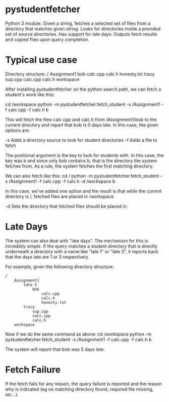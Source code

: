 pystudentfetcher
================

Python 3 module. Given a string, fetches a selected set of files from a directory that matches given string. Looks for directories inside a provided set of source directories. Has support for late days. Outputs fetch results and copied files upon query completion.

Typical use case
================

Directory structure:
	/
		Assignment1
			bob
				calc.cpp
				calc.h
				honesty.txt
			tracy
				sup.cpp
				calc.cpp
				calc.h
		workspace

After installing pystudentfetcher on the python search path, we can fetch a student's work like this:

cd /workspace
python -m pystudentfetcher.fetch_student -s /Assignment1 -f calc.cpp -f calc.h b

This will fetch the files calc.cpp and calc.h from /Assignment1/bob to the current directory and report that bob is 0 days late. In this case, the given options are:

-s	Adds a directory source to look for student directories
-f	Adds a file to fetch

The positional argument is the key to look for students with. In this case, the key was b and since only bob contains b, that is the directory the system fetches from. As a rule, the system fetches the first matching directory.

We can also fetch like this:
cd /
python -m pystudentfetcher.fetch_student -s /Assignment1 -f calc.cpp -f calc.h -d /workspace b

In this case, we've added one option and the result is that while the current directory is /, fetched files are placed in /workspace.

-d	Sets the directory that fetched files should be placed in.

Late Days
=========

The system can also deal with "late days". The mechanism for this is incredibly simple. If the query matches a student directory that is directly underneath a directory with a name like "late 1" or "late 3", it reports back that the days late are 1 or 3 respectively.

For example, given the following directory structure:

	/
		Assignment1
			late 5
				bob
					calc.cpp
					calc.h
					honesty.txt
			tracy
				sup.cpp
				calc.cpp
				calc.h
		workspace

Now if we do the same command as above:
cd /workspace
python -m pystudentfetcher.fetch_student -s /Assignment1 -f calc.cpp -f calc.h b

The system will report that bob was 5 days late.

Fetch Failure
=============

If the fetch fails for any reason, the query failure is reported and the reason why is indicated (eg no matching directory found, required file missing, etc...).


